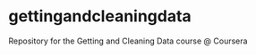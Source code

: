 gettingandcleaningdata
======================

Repository for the Getting and Cleaning Data course @ Coursera
